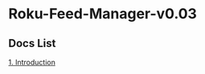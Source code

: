 # Roku-Feed-Manager-v0.03

## Docs List

[1. Introduction](https://github.com/BolderCoder/Roku-Feed-Manager-v0.03/blob/main/Roku%20Feed%20Manager%20v0.03/docs/01_Introduction)
